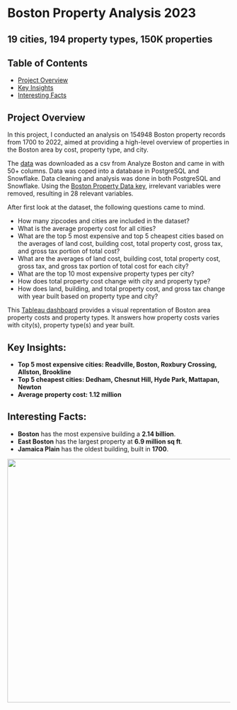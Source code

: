 # Boston Property Analysis 2023
## 19 cities, 194 property types, 150K properties

## Table of Contents
- [Project Overview](#projectoverview)
- [Key Insights](#keyinsights)
- [Interesting Facts](#keyinsights)

## Project Overview

In this project, I conducted an analysis on 154948 Boston property records from 1700 to 2022, aimed at providing a high-level overview of properties in the Boston area by cost, property type, and city.

The [data](https://data.boston.gov/dataset/e02c44d2-3c64-459c-8fe2-e1ce5f38a035/resource/1000d81c-5bb5-49e8-a9ab-44cd042f1db2/download/fy2023-property-assessment-data.csv) was downloaded as a csv from Analyze Boston and came in with 50+ columns. Data was coped into a database in PostgreSQL and Snowflake. Data cleaning and analysis was done in both PostgreSQL and Snowflake. Using the [Boston Property Data key](https://data.boston.gov/dataset/e02c44d2-3c64-459c-8fe2-e1ce5f38a035/resource/4973f23e-859e-4190-b308-8223c246147e/download/property-assessment-fy2023-data-key.pdf), irrelevant variables were removed, resulting in 28 relevant variables.<br>




After first look at the dataset, the following questions came to mind.<br>
- How many zipcodes and cities are included in the dataset? <br>
- What is the average property cost for all cities? <br>
- What are the top 5 most expensive and top 5 cheapest cities based on the averages of land cost, building cost, total property cost, gross tax, and gross tax portion of total cost? <br>
- What are the averages of land cost, building cost, total property cost, gross tax, and gross tax portion of total cost for each city? <br>
- What are the top 10 most expensive property types per city? <br>
- How does total property cost change with city and property type? <br>
- How does land, building, and total property cost, and gross tax change with year built based on property type and city? <br>

This [Tableau dashboard](https://public.tableau.com/app/profile/anuradha.s6397/viz/Boston_Property_Analysis_23/BostonPropertyDashboard?publish=yes>)
 provides a visual reprentation of Boston area property costs and property types.
It answers how property costs varies with city(s), property type(s) and year built.<br>

## Key Insights:
- **Top 5 most expensive cities: Readville, Boston, Roxbury Crossing, Allston, Brookline** <br>
- **Top 5 cheapest cities: Dedham, Chesnut Hill, Hyde Park, Mattapan, Newton**
- **Average property cost: 1.12 million**


## Interesting Facts:
- **Boston** has the most expensive building a **2.14 billion**.
- **East Boston** has the largest property at **6.9 million sq ft**.
- **Jamaica Plain** has the oldest building, built in **1700**.



<img src = "https://github.com/anuradhases/property_trends/assets/49212192/86a17de8-1d59-432c-bffa-c04e11b7f882" width = 750 height= 550 >











